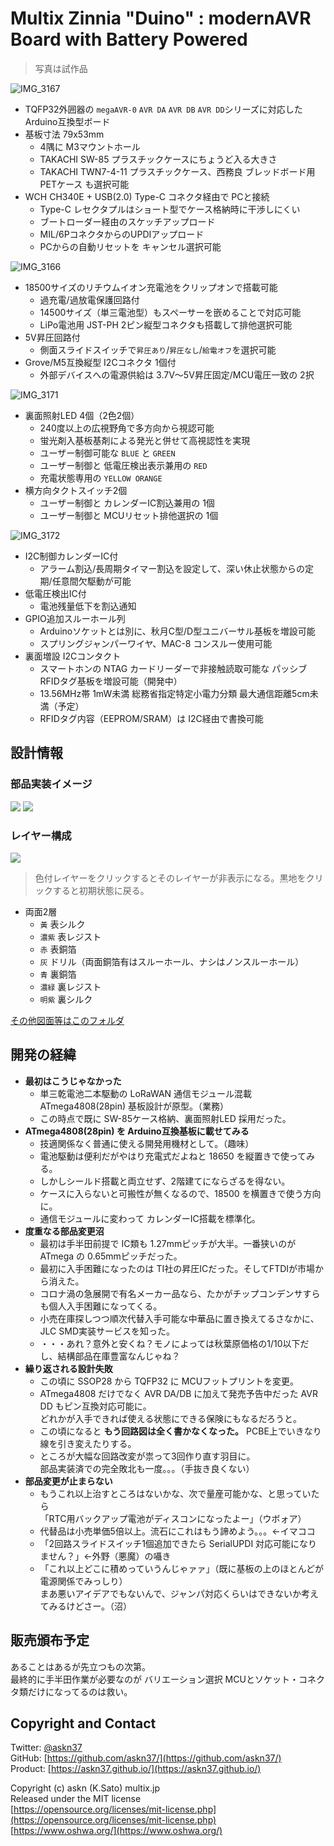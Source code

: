 # Multix Zinnia "Duino" : modernAVR Board with Battery Powered

> 写真は試作品

![IMG_3167](../../img/IMG_3167.jpg)

- TQFP32外囲器の `megaAVR-0` `AVR DA` `AVR DB` `AVR DD`シリーズに対応した Arduino互換型ボード
- 基板寸法 79x53mm
  - 4隅に M3マウントホール
  - TAKACHI SW-85 プラスチックケースにちょうど入る大きさ
  - TAKACHI TWN7-4-11 プラスチックケース、西務良 ブレッドボード用PETケース も選択可能
- WCH CH340E + USB(2.0) Type-C コネクタ経由で PCと接続
  - Type-C レセクタプルはショート型でケース格納時に干渉しにくい
  - ブートローダー経由のスケッチアップロード
  - MIL/6PコネクタからのUPDIアップロード
  - PCからの自動リセットを キャンセル選択可能

![IMG_3166](../../img/IMG_3166.jpg)

- 18500サイズのリチウムイオン充電池をクリップオンで搭載可能
  - 過充電/過放電保護回路付
  - 14500サイズ（単三電池型）もスペーサーを嵌めることで対応可能
  - LiPo電池用 JST-PH 2ピン縦型コネクタも搭載して排他選択可能
- 5V昇圧回路付
  - 側面スライドスイッチで`昇圧あり`/`昇圧なし`/`給電オフ`を選択可能
- Grove/M5互換縦型 I2Cコネクタ 1個付
  - 外部デバイスへの電源供給は 3.7V〜5V昇圧固定/MCU電圧一致の 2択

![IMG_3171](../../img/IMG_3171.jpg)

- 裏面照射LED 4個（2色2個）
  - 240度以上の広視野角で多方向から視認可能
  - 蛍光剤入基板基剤による発光と併せて高視認性を実現
  - ユーザー制御可能な `BLUE` と `GREEN`
  - ユーザー制御と 低電圧検出表示兼用の `RED`
  - 充電状態専用の `YELLOW ORANGE`
- 横方向タクトスイッチ2個
  - ユーザー制御と カレンダーIC割込兼用の 1個
  - ユーザー制御と MCUリセット排他選択の 1個

![IMG_3172](../../img/IMG_3172.jpg)

- I2C制御カレンダーIC付
  - アラーム割込/長周期タイマー割込を設定して、深い休止状態からの定期/任意間欠駆動が可能
- 低電圧検出IC付
  - 電池残量低下を割込通知
- GPIO追加スルーホール列
  - Arduinoソケットとは別に、秋月C型/D型ユニバーサル基板を増設可能
  - スプリングジャンパーワイヤ、MAC-8 コンスルー使用可能
- 裏面増設 I2Cコンタクト
  - スマートホンの NTAG カードリーダーで非接触読取可能な パッシブRFIDタグ基板を増設可能（開発中）
  - 13.56MHz帯 1mW未満 総務省指定特定小電力分類 最大通信距離5cm未満（予定）
  - RFIDタグ内容（EEPROM/SRAM）は I2C経由で書換可能

## 設計情報

### 部品実装イメージ

[<img src="2220_Zinnia-Duino-MZD2211B/Zinnia-Duino-MZD2211B_top.svg" />](https://askn37.github.io/product/Duino/2220_Zinnia-Duino-MZD2211B/Zinnia-Duino-MZD2211B_top.svg)
[<img src="2220_Zinnia-Duino-MZD2211B/Zinnia-Duino-MZD2211B_bottom.svg" />](https://askn37.github.io/product/Duino/2220_Zinnia-Duino-MZD2211B/Zinnia-Duino-MZD2211B_bottom.svg)

### レイヤー構成

[<img src="2220_Zinnia-Duino-MZD2211B/Zinnia-Duino-MZD2211B_layers.svg" />](https://askn37.github.io/product/Duino/2220_Zinnia-Duino-MZD2211B/Zinnia-Duino-MZD2211B_layers.svg)

> 色付レイヤーをクリックするとそのレイヤーが非表示になる。黒地をクリックすると初期状態に戻る。

- 両面2層
  - `黃` 表シルク
  - `濃紫` 表レジスト
  - `赤` 表銅箔
  - `灰` ドリル（両面銅箔有はスルーホール、ナシはノンスルーホール）
  - `青` 裏銅箔
  - `濃緑` 裏レジスト
  - `明紫` 裏シルク

[その他図面等はこのフォルダ](https://github.com/askn37/askn37.github.io/tree/main/product/Duino/2220_Zinnia-Duino-MZD2211B)

## 開発の経緯

- __最初はこうじゃなかった__
  - 単三乾電池二本駆動の LoRaWAN 通信モジュール混載 ATmega4808(28pin) 基板設計が原型。（業務）
  - この時点で既に SW-85ケース格納、裏面照射LED 採用だった。
- __ATmega4808(28pin) を Arduino互換基板に載せてみる__
  - 技適関係なく普通に使える開発用機材として。（趣味）
  - 電池駆動は便利だがやはり充電式だよねと 18650 を縦置きで使ってみる。
  - しかしシールド搭載と両立せず、2階建てにならざるを得ない。
  - ケースに入らないと可搬性が無くなるので、18500 を横置きで使う方向に。
  - 通信モジュールに変わって カレンダーIC搭載を標準化。
- __度重なる部品変更沼__
  - 最初は手半田前提で IC類も 1.27mmピッチが大半。一番狭いのが ATmega の 0.65mmピッチだった。
  - 最初に入手困難になったのは TI社の昇圧ICだった。そしてFTDIが市場から消えた。
  - コロナ渦の急展開で有名メーカー品なら、たかがチップコンデンサすらも個人入手困難になってくる。
  - 小売在庫探しつつ順次代替入手可能な中華品に置き換えてるさなかに、JLC SMD実装サービスを知った。
  - ・・・あれ？意外と安くね？モノによっては秋葉原価格の1/10以下だし、結構部品在庫豊富なんじゃね？
- __繰り返される設計失敗__
  - この頃に SSOP28 から TQFP32 に MCUフットプリントを変更。
  - ATmega4808 だけでなく AVR DA/DB に加えて発売予告中だった AVR DD もピン互換対応可能に。\
    どれかが入手できれば使える状態にできる保険にもなるだろうと。
  - この頃になると __もう回路図は全く書かなくなった。__ PCBE上でいきなり線を引き変えたりする。
  - ところが大幅な回路改変が祟って3回作り直す羽目に。\
    部品実装済での完全敗北も一度。。。（手抜き良くない）
- __部品変更が止まらない__
  - もうこれ以上治すところはないかな、次で量産可能かな、と思っていたら\
    「RTC用バックアップ電池がディスコンになったよー」（ウボォア）
  - 代替品は小売単価5倍以上。流石にこれはもう諦めよう。。。←イマココ
  - 「2回路スライドスイッチ1個追加できたら SerialUPDI 対応可能になりません？」←外野（悪魔）の囁き
  - 「これ以上どこに積めっていうんじゃァァ」（既に基板の上のほとんどが電源関係でみっしり）\
    まあ悪いアイデアでもないんで、ジャンパ対応くらいはできないか考えてみるけどさー。（沼）

## 販売頒布予定

あることはあるが先立つもの次第。\
最終的に手半田作業が必要なのが バリエーション選択 MCUとソケット・コネクタ類だけになってるのは救い。

## Copyright and Contact

Twitter: [@askn37](https://twitter.com/askn37) \
GitHub: [https://github.com/askn37/](https://github.com/askn37/) \
Product: [https://askn37.github.io/](https://askn37.github.io/)

Copyright (c) askn (K.Sato) multix.jp \
Released under the MIT license \
[https://opensource.org/licenses/mit-license.php](https://opensource.org/licenses/mit-license.php) \
[https://www.oshwa.org/](https://www.oshwa.org/)

